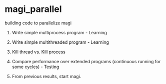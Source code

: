 # magi_parallel
building code to parallelize magi

1. Write simple multiprocess program - Learning

2. Write simple multithreaded program - Learning

3. Kill thread vs. Kill process

4. Compare performance over extended programs (continuous running for some cycles) - Testing

5. From previous results, start magi.
